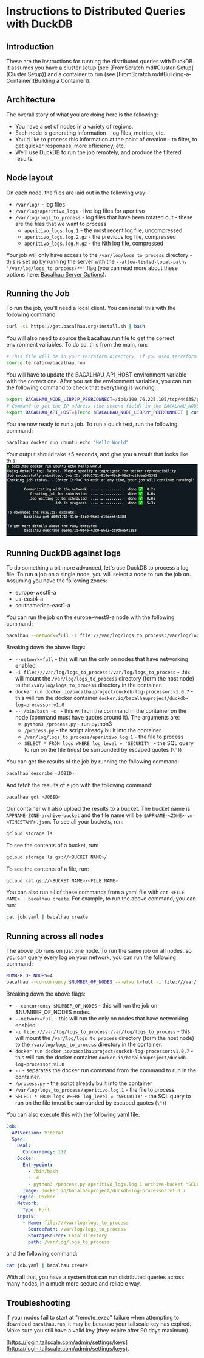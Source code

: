 # Instructions to Distributed Queries with DuckDB

## Introduction
These are the instructions for running the distributed queries with DuckDB. It assumes you have a cluster setup (see [FromScratch.md#Cluster-Setup](Cluster Setup)) and a container to run (see [FromScratch.md#Building-a-Container](Building a Container)).

## Architecture
The overall story of what you are doing here is the following:
* You have a set of nodes in a variety of regions.
* Each node is generating information - log files, metrics, etc.
* You'd like to process this information at the point of creation - to filter, to get quicker responses, more efficiency, etc.
* We'll use DuckDB to run the job remotely, and produce the filtered results.

## Node layout
On each node, the files are laid out in the following way:
* `/var/log/` - log files
* `/var/log/aperitivo_logs` - live log files for aperitivo
* `/var/log/logs_to_process` - log files that have been rotated out - these are the files that we want to process
  * `aperitivo_logs.log.1` - the most recent log file, uncompressed
  * `aperitivo_logs.log.2.gz` - the previous log file, compressed
  * `aperitivo_logs.log.N.gz` - the Nth log file, compressed

Your job will only have access to the `/var/log/logs_to_process` directory - this is set up by running the server with the `--allow-listed-local-paths '/var/log/logs_to_process/**'` flag (you can read more about these options here: [Bacalhau Server Options](https://docs.bacalhau.org/running-node)).

## Running the Job
To run the job, you'll need a local client. You can install this with the following command:
```bash
curl -sL https://get.bacalhau.org/install.sh | bash
```

You will also need to source the bacalhau.run file to get the correct environment variables. To do so, this from the main, run:

```bash
# This file will be in your terraform directory, if you used terraform to set up your cluster. Otherwise, it will be on any node in the /data/bacalhau.run file or the variable values will be in the /etc/bacalhau-bootstrap file.
source terraform/bacalhau.run 
```

You will have to update the BACALHAU_API_HOST environment variable with the correct one. After you set the environment variables, you can run the following command to check that everything is working:

```bash
export BACALHAU_NODE_LIBP2P_PEERCONNECT=/ip4/100.76.225.105/tcp/44635/p2p/QmRrs2aDsuTek5rEze6XTHbqSnta7qr3Co1KFRpfvuTBui 
# Command to get the IP address (the second field) in the BACALHAU_NODE_LIBP2P_PEERCONNECT variable:
export BACALHAU_API_HOST=$(echo $BACALHAU_NODE_LIBP2P_PEERCONNECT | cut -d'/' -f3)
```

You are now ready to run a job. To run a quick test, run the following command:
```bash
bacalhau docker run ubuntu echo "Hello World"
```

Your output should take <5 seconds, and give you a result that looks like this:
![Hello World Bacalhau Output](./images/HelloWorldOutput.png)

## Running DuckDB against logs
To do something a bit more advanced, let's use DuckDB to process a log file. To run a job on a single node, you will select a node to run the job on. Assuming you have the following zones:
* europe-west9-a
* us-east4-a
* southamerica-east1-a

You can run the job on the europe-west9-a node with the following command:
```bash
bacalhau --network=full -i file:///var/log/logs_to_process:/var/log/logs_to_process docker run docker.io/bacalhauproject/duckdb-log-processor:v1.0.7 -- /bin/bash -c "python3 /process.py /var/log/logs_to_process/aperitivo.log.1 \"SELECT * FROM logs WHERE log_level = 'SECURITY'\""
```

Breaking down the above flags:
* `--network=full` - this will run the only on nodes that have networking enabled.
* `-i file:///var/log/logs_to_process:/var/log/logs_to_process` - this will mount the `/var/log/logs_to_process` directory (form the host node) to the `/var/log/logs_to_process` directory in the container.
* `docker run docker.io/bacalhauproject/duckdb-log-processor:v1.0.7` - this will run the docker container `docker.io/bacalhauproject/duckdb-log-processor:v1.0`
* `-- /bin/bash -c ` - this will run the command in the container on the node (command must have quotes around it). The arguments are: 
  * `python3 /process.py` - run python3
  * `/process.py` - the script already built into the container
  * `/var/log/logs_to_process/aperitivo.log.1` - the file to process
  * `SELECT * FROM logs WHERE log_level = 'SECURITY'` - the SQL query to run on the file (must be surrounded by escaped quotes (`\"`))

You can get the results of the job by running the following command:
```bash
bacalhau describe <JOBID>
```

And fetch the results of a job with the following command:
```bash
bacalhau get <JOBID>
```

Our container will also upload the results to a bucket. The bucket name is `APPNAME-ZONE-archive-bucket` and the file name will be `$APPNAME-<ZONE>-vm-<TIMESTAMP>.json`. To see all your buckets, run:

```bash
gcloud storage ls
```

To see the contents of a bucket, run:

```bash
gcloud storage ls gs://<BUCKET NAME>/
```

To see the contents of a file, run:

```bash
gcloud cat gs://<BUCKET NAME>/<FILE NAME>
```

You can also run all of these commands from a yaml file with `cat <FILE NAME> | bacalhau create`. For example, to run the above command, you can run:

```bash
cat job.yaml | bacalhau create
```

## Running across all nodes
The above job runs on just one node. To run the same job on all nodes, so you can query every log on your network, you can run the following command:
```bash
NUMBER_OF_NODES=4
bacalhau --concurrency $NUMBER_OF_NODES --network=full -i file:///var/log/logs_to_process:/var/log/logs_to_process docker run docker.io/bacalhauproject/duckdb-log-processor:v1.0.7 -- /bin/bash -c "/process.py /var/log/logs_to_process/aperitivo.log.1  \"SELECT * FROM logs WHERE log_level = 'SECURITY'\""
```

Breaking down the above flags:
* `--concurrency $NUMBER_OF_NODES` - this will run the job on $NUMBER_OF_NODES nodes.
* `--network=full` - this will run the only on nodes that have networking enabled.
* `-i file:///var/log/logs_to_process:/var/log/logs_to_process` - this will mount the `/var/log/logs_to_process` directory (form the host node) to the `/var/log/logs_to_process` directory in the container.
* `docker run docker.io/bacalhauproject/duckdb-log-processor:v1.0.7` - this will run the docker container `docker.io/bacalhauproject/duckdb-log-processor:v1.0`
* `--` - separates the docker run command from the command to run in the container.
* `/process.py` - the script already built into the container
* `/var/log/logs_to_process/aperitivo.log.1` - the file to process
* `SELECT * FROM logs WHERE log_level = 'SECURITY'` - the SQL query to run on the file (must be surrounded by escaped quotes (`\"`))

You can also execute this with the following yaml file:
```yaml
Job:
  APIVersion: V1beta1
  Spec:
    Deal:
      Concurrency: 112
    Docker:
      Entrypoint:
        - /bin/bash
        - -c
        - python3 /process.py aperitivo_logs.log.1 archive-bucket "SELECT * FROM log_data WHERE message LIKE '%[SECURITY]%' ORDER BY '@timestamp'"
      Image: docker.io/bacalhauproject/duckdb-log-processor:v1.0.7
    Engine: Docker
    Network:
      Type: Full
    inputs:
      - Name: file:///var/log/logs_to_process
        SourcePath: /var/log/logs_to_process
        StorageSource: LocalDirectory
        path: /var/log/logs_to_process
```

and the following command:
```bash
cat job.yaml | bacalhau create
```

With all that, you have a system that can run distributed queries across many nodes, in a much more secure and reliable way.


## Troubleshooting
If your nodes fail to start at "remote_exec" failure when attempting to download `bacalhau.run`, it may be because your tailscale key has expired. Make sure you still have a valid key (they expire after 90 days maximum). 

[https://login.tailscale.com/admin/settings/keys](https://login.tailscale.com/admin/settings/keys). 